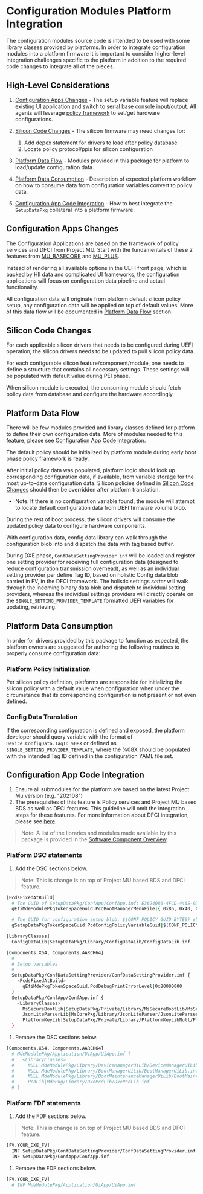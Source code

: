 # Configuration Modules Platform Integration

The configuration modules source code is intended to be used with some library classes provided by platforms. In order to
integrate configuration modules into a platform firmware it is important to consider higher-level integration challenges
specific to the platform in addition to the required code changes to integrate all of the pieces.

## High-Level Considerations

1. [Configuration Apps Changes](#configuration-apps-changes) - The setup variable feature will replace existing UI application
and switch to serial base console input/output. All agents will leverage [policy framework](https://github.com/microsoft/mu_basecore/blob/release/202108/PolicyServicePkg/README.md)
to set/get hardware configurations.

1. [Silicon Code Changes](#silicon-code-changes) - The silicon firmware may need changes for:
    1. Add depex statement for drivers to load after policy database
    1. Locate policy protocol/ppis for silicon configuration

1. [Platform Data Flow](#platform-data-flow) - Modules provided in this package for platform to load/update configuration
data.

1. [Platform Data Consumption](#platform-data-consumption) - Description of expected platform workflow on how to consume
data from configuration variables convert to policy data.

1. [Configuration App Code Integration](#configuration-app-code-integration) - How to best integrate the `SetupDataPkg`
collateral into a platform firmware.

## Configuration Apps Changes

The Configuration Applications are based on the framework of policy services and DFCI from Project MU. Start with the fundamentals
of these 2 features from [MU_BASECORE](https://github.com/microsoft/mu_basecore/blob/release/202108/PolicyServicePkg/README.md)
and [MU_PLUS](https://microsoft.github.io/mu/dyn/mu_plus/DfciPkg/Docs/Dfci_Feature/).

Instead of rendering all available options in the UEFI front page, which is backed by HII data and complicated UI frameworks,
the configuration applications will focus on configuration data pipeline and actual functionality.

All configuration data will originate from platform default silicon policy setup, any configuration data will be applied
on top of default values. More of this data flow will be documented in [Platform Data Flow](#platform-data-flow) section.

## Silicon Code Changes

For each applicable silicon drivers that needs to be configured during UEFI operation, the silicon drivers needs to be updated
to pull silicon policy data.

For each configurable silicon feature/component/module, one needs to define a structure that contains all necessary settings.
These settings will be populated with default value during PEI phase.

When silicon module is executed, the consuming module should fetch policy data from database and configure the hardware accordingly.

## Platform Data Flow

There will be few modules provided and library classes defined for platform to define their own configuration data. More
of modules needed to this feature, please see [Configuration App Code Integration](#configuration-app-code-integration).

The default policy should be initialized by platform module during early boot phase policy framework is ready.

After initial policy data was populated, platform logic should look up corresponding configuration data, if available,
from variable storage for the most up-to-date configuration data. Silicon policies defined in [Silicon Code Changes](#silicon-code-changes)
should then be overridden after platform translation.

- Note: If there is no configuration variable found, the module will attempt to locate default configuration data from UEFI
firmware volume blob.

During the rest of boot process, the silicon drivers will consume the updated policy data to configure hardware components.

With configuration data, config data library can walk through the configuration blob into and dispatch the data with
tag based buffer.

During DXE phase, `ConfDataSettingProvider.inf` will be loaded and register one setting provider for receiving full
configuration data (designed to reduce configuration transmission overhead), as well as an individual setting provider
per define Tag ID, based on holistic Config data blob carried in FV, in the DFCI framework. The holistic settings *setter*
will walk through the incoming binary data blob and dispatch to individual setting providers, whereas the individual
settings providers will directly operate on the `SINGLE_SETTING_PROVIDER_TEMPLATE` formatted UEFI variables for updating,
retrieving.

## Platform Data Consumption

In order for drivers provided by this package to function as expected, the platform owners are suggested for authoring
the following routines to properly consume configuration data:

### Platform Policy Initialization

Per silicon policy defintion, platforms are responsible for initializing the silicon policy with a default value when
configuration when under the circumstance that its corresponding configuration is not present or not even defined.

### Config Data Translation

If the corresponding configuration is defined and exposed, the platform developer should query variable with the format
of `Device.ConfigData.TagID_%08X` or defined as `SINGLE_SETTING_PROVIDER_TEMPLATE`, where the %08X should be populated
with the intended Tag ID defined in the configuration YAML file set.

## Configuration App Code Integration

1. Ensure all submodules for the platform are based on the latest Project Mu version (e.g. "202108")
1. The prerequisites of this feature is Policy services and Project MU based BDS as well as DFCI features. This guideline
will omit the integration steps for these features. For more information about DFCI integration, please see [here](https://microsoft.github.io/mu/dyn/mu_plus/DfciPkg/Docs/PlatformIntegration/PlatformIntegrationOverview/).

> Note: A list of the libraries and modules made available by this package is provided in the
  [Software Component Overview](SoftwareComponentOverview.md).

### Platform DSC statements

1. Add the DSC sections below.

> Note: This is change is on top of Project MU based BDS and DFCI feature.

``` bash
[PcdsFixedAtBuild]
  # The GUID of SetupDataPkg/ConfApp/ConfApp.inf: E3624086-4FCD-446E-9D07-B6B913792071
  gEfiMdeModulePkgTokenSpaceGuid.PcdBootManagerMenuFile|{ 0x86, 0x40, 0x62, 0xe3, 0xcd, 0x4f, 0x6e, 0x44, 0x9d, 0x7, 0xb6, 0xb9, 0x13, 0x79, 0x20, 0x71 }

  # The GUID for configuration setup blob, $(CONF_POLICY_GUID_BYTES) should be set during pre-build time
  gSetupDataPkgTokenSpaceGuid.PcdConfigPolicyVariableGuid|$(CONF_POLICY_GUID_BYTES)

[LibraryClasses]
  ConfigDataLib|SetupDataPkg/Library/ConfigDataLib/ConfigDataLib.inf

[Components.X64, Components.AARCH64]
  #
  # Setup variables
  #
  SetupDataPkg/ConfDataSettingProvider/ConfDataSettingProvider.inf {
    <PcdsFixedAtBuild>
      gEfiMdePkgTokenSpaceGuid.PcdDebugPrintErrorLevel|0x80000000
  }
  SetupDataPkg/ConfApp/ConfApp.inf {
    <LibraryClasses>
      MsSecureBootLib|SetupDataPkg/Private/Library/MsSecureBootLib/MsSecureBootLib.inf
      JsonLiteParserLib|MsCorePkg/Library/JsonLiteParser/JsonLiteParser.inf
      PlatformKeyLib|SetupDataPkg/Private/Library/PlatformKeyLibNull/PlatformKeyLibNull.inf
  }
```

1. Remove the DSC sections below.

``` bash
[Components.X64, Components.AARCH64]
  # MdeModulePkg/Application/UiApp/UiApp.inf {
  #   <LibraryClasses>
  #     NULL|MdeModulePkg/Library/DeviceManagerUiLib/DeviceManagerUiLib.inf
  #     NULL|MdeModulePkg/Library/BootManagerUiLib/BootManagerUiLib.inf
  #     NULL|MdeModulePkg/Library/BootMaintenanceManagerUiLib/BootMaintenanceManagerUiLib.inf
  #     PcdLib|MdePkg/Library/DxePcdLib/DxePcdLib.inf
  # }
```

### Platform FDF statements

1. Add the FDF sections below.

> Note: This is change is on top of Project MU based BDS and DFCI feature.

``` bash
[FV.YOUR_DXE_FV]
  INF SetupDataPkg/ConfDataSettingProvider/ConfDataSettingProvider.inf
  INF SetupDataPkg/ConfApp/ConfApp.inf
```

1. Remove the FDF sections below.

``` bash
[FV.YOUR_DXE_FV]
  # INF MdeModulePkg/Application/UiApp/UiApp.inf
```
